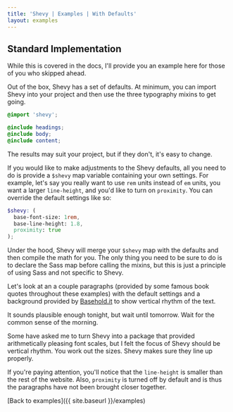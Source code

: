 ```yaml
---
title: 'Shevy | Examples | With Defaults'
layout: examples
---
```


## Standard Implementation

While this is covered in the docs, I'll provide you an example here for those of you who skipped ahead.

Out of the box, Shevy has a set of defaults. At minimum, you can import Shevy into your project and then use the three typography mixins to get going.

```scss
@import 'shevy';

@include headings;
@include body;
@include content;
```

The results may suit your project, but if they don't, it's easy to change.

If you would like to make adjustments to the Shevy defaults, all you need to do is provide a `$shevy` map variable containing your own settings. For example, let's say you really want to use `rem` units instead of `em` units, you want a larger `line-height`, and you'd like to turn on `proximity`. You can override the default settings like so:

```scss
$shevy: (
  base-font-size: 1rem,
  base-line-height: 1.8,
  proximity: true
);
```

Under the hood, Shevy will merge your `$shevy` map with the defaults and then compile the math for you. The only thing you need to be sure to do is to declare the Sass map before calling the mixins, but this is just a principle of using Sass and not specific to Shevy.

Let's look at an a couple paragraphs (provided by some famous book quotes throughout these examples) with the default settings and a background provided by [Basehold.it](http://basehold.it/) to show vertical rhythm of the text.

<div class="standard_implementation">
  <p>
    It sounds plausible enough tonight, but wait until tomorrow. Wait for the common sense of the morning.
  </p>

  <p>
    Some have asked me to turn Shevy into a package that provided arithmetically pleasing font scales, but I felt the focus of Shevy should be vertical rhythm. You work out the sizes. Shevy makes sure they line up properly.
  </p>
</div>

If you're paying attention, you'll notice that the `line-height` is smaller than the rest of the website. Also, `proximity` is turned off by default and is thus the paragraphs have not been brought closer together.

[Back to examples]({{ site.baseurl }}/examples)



